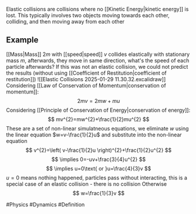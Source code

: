 Elastic collisions are collisions where no [[Kinetic Energy|kinetic energy]] is lost. This typically involves two objects moving towards each other, colliding, and then moving away from each other
## Example
[[Mass|Mass]] $2m$ with [[speed|speed]] $v$ collides elastically with stationary mass $m$, afterwards, they move in same direction, what's the speed of each particle afterwards?
If this was not an elastic collision, we could not predict the results (without using [[Coefficient of Restitution|coefficient of restitution]])
![[Elastic Collisions 2025-01-29 11.30.32.excalidraw]]
Considering [[Law of Conservation of Momentum|conservation of momentum]]:
$$
2mv=2mw+mu
$$
Considering [[Principle of Conservation of Energy|conservation of energy]]:
$$
mv^{2}=mw^{2}+\frac{1}{2}mu^{2}
$$
These are a set of non-linear simulatneous equations, we eliminate $w$ using the linear equation $w=v-\frac{1}{2}u$ and substitute into the non-linear equation
$$
v^{2}=\left( v-\frac{1}{2}u \right)^{2}+\frac{1}{2}u^{2}
$$
$$
\implies 0=-uv+\frac{3}{4}u^{2}
$$
$$
\implies u=0\text{ or }u=\frac{4}{3}v
$$
$u=0$ means nothing happened, particles pass without interacting, this is a special case of an elastic collision - there is no collision
Otherwise
$$
w=\frac{1}{3}v
$$




#Physics #Dynamics #Definition